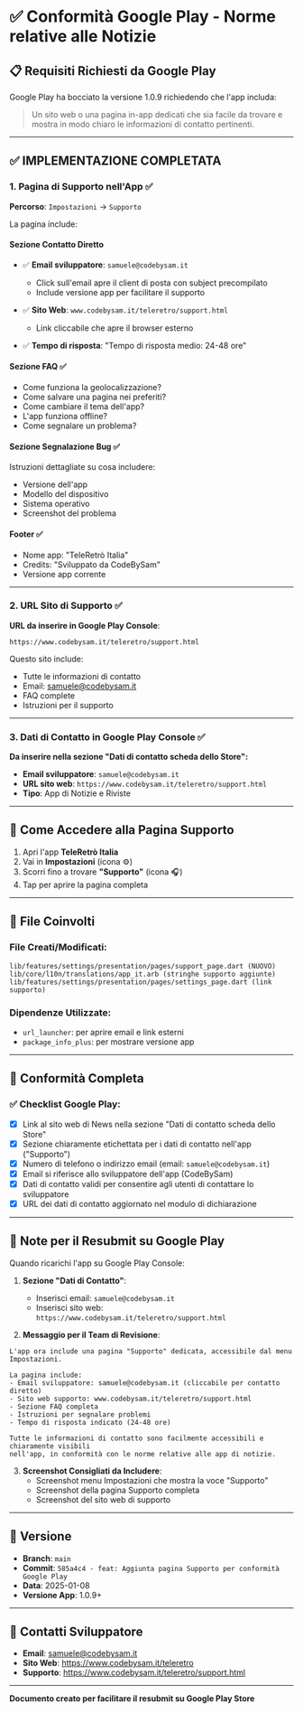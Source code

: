 # ✅ Conformità Google Play - Norme relative alle Notizie

## 📋 Requisiti Richiesti da Google Play

Google Play ha bocciato la versione 1.0.9 richiedendo che l'app includa:

> Un sito web o una pagina in-app dedicati che sia facile da trovare e mostra in modo chiaro le informazioni di contatto pertinenti.

---

## ✅ **IMPLEMENTAZIONE COMPLETATA**

### 1. **Pagina di Supporto nell'App** ✅

**Percorso**: `Impostazioni` → `Supporto`

La pagina include:

#### **Sezione Contatto Diretto**
- ✅ **Email sviluppatore**: `samuele@codebysam.it`
  - Click sull'email apre il client di posta con subject precompilato
  - Include versione app per facilitare il supporto
  
- ✅ **Sito Web**: `www.codebysam.it/teleretro/support.html`
  - Link cliccabile che apre il browser esterno
  
- ✅ **Tempo di risposta**: "Tempo di risposta medio: 24-48 ore"

#### **Sezione FAQ** ✅
- Come funziona la geolocalizzazione?
- Come salvare una pagina nei preferiti?
- Come cambiare il tema dell'app?
- L'app funziona offline?
- Come segnalare un problema?

#### **Sezione Segnalazione Bug** ✅
Istruzioni dettagliate su cosa includere:
- Versione dell'app
- Modello del dispositivo  
- Sistema operativo
- Screenshot del problema

#### **Footer** ✅
- Nome app: "TeleRetrò Italia"
- Credits: "Sviluppato da CodeBySam"
- Versione app corrente

---

### 2. **URL Sito di Supporto** ✅

**URL da inserire in Google Play Console**:
```
https://www.codebysam.it/teleretro/support.html
```

Questo sito include:
- Tutte le informazioni di contatto
- Email: samuele@codebysam.it
- FAQ complete
- Istruzioni per il supporto

---

### 3. **Dati di Contatto in Google Play Console** ✅

**Da inserire nella sezione "Dati di contatto scheda dello Store":**

- **Email sviluppatore**: `samuele@codebysam.it`
- **URL sito web**: `https://www.codebysam.it/teleretro/support.html`
- **Tipo**: App di Notizie e Riviste

---

## 📱 **Come Accedere alla Pagina Supporto**

1. Apri l'app **TeleRetrò Italia**
2. Vai in **Impostazioni** (icona ⚙️)
3. Scorri fino a trovare **"Supporto"** (icona 🎧)
4. Tap per aprire la pagina completa

---

## 📄 **File Coinvolti**

### File Creati/Modificati:
```
lib/features/settings/presentation/pages/support_page.dart (NUOVO)
lib/core/l10n/translations/app_it.arb (stringhe supporto aggiunte)
lib/features/settings/presentation/pages/settings_page.dart (link supporto)
```

### Dipendenze Utilizzate:
- `url_launcher`: per aprire email e link esterni
- `package_info_plus`: per mostrare versione app

---

## 🎯 **Conformità Completa**

### ✅ Checklist Google Play:

- [x] Link al sito web di News nella sezione "Dati di contatto scheda dello Store"
- [x] Sezione chiaramente etichettata per i dati di contatto nell'app ("Supporto")
- [x] Numero di telefono o indirizzo email (email: `samuele@codebysam.it`)
- [x] Email si riferisce allo sviluppatore dell'app (CodeBySam)
- [x] Dati di contatto validi per consentire agli utenti di contattare lo sviluppatore
- [x] URL dei dati di contatto aggiornato nel modulo di dichiarazione

---

## 📝 **Note per il Resubmit su Google Play**

Quando ricarichi l'app su Google Play Console:

1. **Sezione "Dati di Contatto"**:
   - Inserisci email: `samuele@codebysam.it`
   - Inserisci sito web: `https://www.codebysam.it/teleretro/support.html`

2. **Messaggio per il Team di Revisione**:
```
L'app ora include una pagina "Supporto" dedicata, accessibile dal menu Impostazioni.

La pagina include:
- Email sviluppatore: samuele@codebysam.it (cliccabile per contatto diretto)
- Sito web supporto: www.codebysam.it/teleretro/support.html
- Sezione FAQ completa
- Istruzioni per segnalare problemi
- Tempo di risposta indicato (24-48 ore)

Tutte le informazioni di contatto sono facilmente accessibili e chiaramente visibili
nell'app, in conformità con le norme relative alle app di notizie.
```

3. **Screenshot Consigliati da Includere**:
   - Screenshot menu Impostazioni che mostra la voce "Supporto"
   - Screenshot della pagina Supporto completa
   - Screenshot del sito web di supporto

---

## 🚀 **Versione**

- **Branch**: `main`
- **Commit**: `585a4c4 - feat: Aggiunta pagina Supporto per conformità Google Play`
- **Data**: 2025-01-08
- **Versione App**: 1.0.9+

---

## 📧 **Contatti Sviluppatore**

- **Email**: samuele@codebysam.it
- **Sito Web**: https://www.codebysam.it/teleretro
- **Supporto**: https://www.codebysam.it/teleretro/support.html

---

**Documento creato per facilitare il resubmit su Google Play Store**

